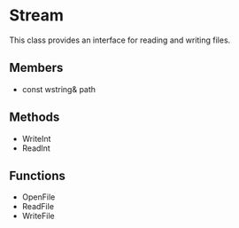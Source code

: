 # Stream #
This class provides an interface for reading and writing files.

## Members ##
- const wstring& path

## Methods ##
- WriteInt
- ReadInt

## Functions ##
- OpenFile
- ReadFile
- WriteFile

